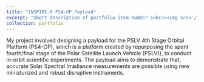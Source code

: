 ```yaml
---
title: "INSPIRE-0 PS4-OP Payload"
excerpt: "Short description of portfolio item number 1<br/><img src='/images/500x300.png'>"
collection: portfolio
---
```


My project involved designing a payload for the PSLV 4th Stage Orbital Platform (PS4-OP), 
which is a platform created by repurposing the spent fourth/final stage of the Polar Satellite Launch
Vehicle (PSLV)), to conduct in-orbit scientific experiments. The payload aims to demonstrate that, accurate
Solar Spectral Irradiance measurements are possible using new miniaturized and robust disruptive instruments.